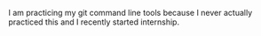 I am practicing my git command line tools because I never actually practiced this and I recently started internship. 